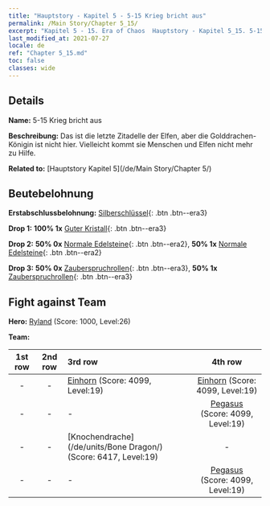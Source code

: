 ```yaml
---
title: "Hauptstory - Kapitel 5 - 5-15 Krieg bricht aus"
permalink: /Main Story/Chapter 5_15/
excerpt: "Kapitel 5 - 15. Era of Chaos  Hauptstory - Kapitel 5_15. 5-15 Krieg bricht aus"
last_modified_at: 2021-07-27
locale: de
ref: "Chapter 5_15.md"
toc: false
classes: wide
---
```


## Details

 **Name:** 5-15 Krieg bricht aus

 **Beschreibung:** Das ist die letzte Zitadelle der Elfen, aber die Golddrachen-Königin ist nicht hier. Vielleicht kommt sie Menschen und Elfen nicht mehr zu Hilfe.

 **Related to:** [Hauptstory Kapitel 5](/de/Main Story/Chapter 5/)

## Beutebelohnung

 **Erstabschlussbelohnung:** [Silberschlüssel](/ItemsDE/con_693/){: .btn .btn--era3}

 **Drop 1:** **100% 1x** [Guter Kristall](/ItemsDE/mat_17/){: .btn .btn--era3}

 **Drop 2:** **50% 0x** [Normale Edelsteine](/ItemsDE/mat_10/){: .btn .btn--era2}, **50% 1x** [Normale Edelsteine](/ItemsDE/mat_10/){: .btn .btn--era2}

 **Drop 3:** **50% 0x** [Zauberspruchrollen](/ItemsDE/con_694/){: .btn .btn--era3}, **50% 1x** [Zauberspruchrollen](/ItemsDE/con_694/){: .btn .btn--era3}


## Fight against Team
 **Hero:** [Ryland](/de/heroes/Ryland/) (Score: 1000, Level:26)

 **Team:**


  | 1st row | 2nd row | 3rd row | 4th row |
  |:----:|:----:|:----|:----:|
  | - | - | [Einhorn](/de/units/Unicorn/) (Score: 4099, Level:19)  | [Einhorn](/de/units/Unicorn/) (Score: 4099, Level:19)  |
  | - | - | - | [Pegasus](/de/units/Pegasus/) (Score: 4099, Level:19)  |
  | - | - | [Knochendrache](/de/units/Bone Dragon/) (Score: 6417, Level:19)  | - |
  | - | - | - | [Pegasus](/de/units/Pegasus/) (Score: 4099, Level:19)  |


